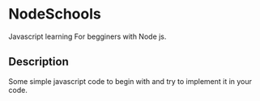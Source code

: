 # NodeSchools
Javascript learning For begginers with Node js.

## Description
Some simple javascript code to begin with and try to implement it in your code.
